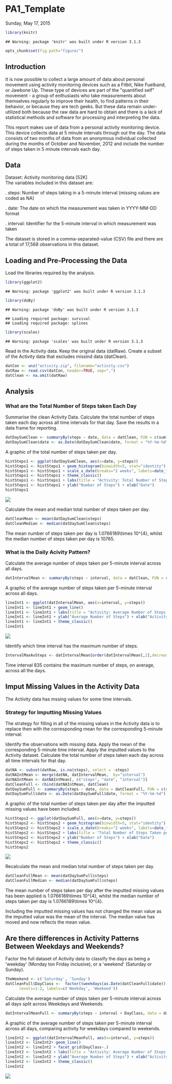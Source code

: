 # PA1_Template
Sunday, May 17, 2015  


```r
library(knitr)
```

```
## Warning: package 'knitr' was built under R version 3.1.3
```

```r
opts_chunk$set(fig.path="figure/")
```
## Introduction

It is now possible to collect a large amount of data about personal movement using activity monitoring devices such as a Fitbit, Nike Fuelband, or Jawbone Up. These type of devices are part of the "quantified self" movement - a group of enthusiasts who take measurements about themselves regularly to improve their health, to find patterns in their behavior, or because they are tech geeks. But these data remain under-utilized both because the raw data are hard to obtain and there is a lack of statistical methods and software for processing and interpreting the data.

This report makes use of data from a personal activity monitoring device. This device collects data at 5 minute intervals through out the day. The data consists of two months of data from an anonymous individual collected during the months of October and November, 2012 and include the number of steps taken in 5 minute intervals each day.

## Data

Dataset: Activity monitoring data [52K]  
The variables included in this dataset are:

. steps: Number of steps taking in a 5-minute interval (missing values are coded as NA)

. date: The date on which the measurement was taken in YYYY-MM-DD format

. interval: Identifier for the 5-minute interval in which measurement was taken

The dataset is stored in a comma-separated-value (CSV) file and there are a total of 17,568 observations in this dataset.


## Loading and Pre-Processing the Data

Load the libraries required by the analysis.


```r
library(ggplot2)
```

```
## Warning: package 'ggplot2' was built under R version 3.1.3
```

```r
library(doBy)
```

```
## Warning: package 'doBy' was built under R version 3.1.3
```

```
## Loading required package: survival
## Loading required package: splines
```

```r
library(scales)
```

```
## Warning: package 'scales' was built under R version 3.1.3
```

Read in the Activity data. 
Keep the original data (datRaw). Create a subset of the Activity data that excludes missind data (datClean).

```r
datCon <- unz("activity.zip", filename="activity.csv")
datRaw <- read.csv(datCon, header=TRUE, sep=",")
datClean <- na.omit(datRaw)
```

## Analysis

### What are the Total Number of Steps taken Each Day

Summarise the clean Activity Data. Calculate the total number of steps taken each day across all time intervals for that day. Save the results in a data frame for reporting.

```r
datDaySumClean <- summaryBy(steps ~ date, data = datClean, FUN = c(sum), keep.names=TRUE) 
datDaySumClean$date <- as.Date(datDaySumClean$date, format = "%Y-%m-%d")
```

A graphic of the total number of steps taken per day.

```r
histSteps1 <- ggplot(datDaySumClean, aes(x=date, y=steps))
histSteps1 <- histSteps1 + geom_histogram(binwidth=5, stat="identity")
histSteps1 <- histSteps1 + scale_x_date(breaks="2 weeks", labels=date_format("%Y-%m-%d") )
histSteps1 <- histSteps1 + theme_classic()
histSteps1 <- histSteps1 + labs(title = "Activity: Total Number of Steps Taken per Day")
histSteps1 <- histSteps1 + ylab("Number of Steps") + xlab("Date")
histSteps1
```

![](figure/unnamed-chunk-5-1.png) 

Calculate the mean and median total number of steps taken per day.

```r
datCleanMean <- mean(datDaySumClean$steps)
datCleanMedian <- median(datDaySumClean$steps)
```
The mean number of steps taken per day is 1.0766189\times 10^{4}, whilst the median number of steps taken per day is 10765.

### What is the Daily Acivity Pattern?

Calculate the average number of steps taken per 5-minute interval across all days.

```r
datIntervalMean <- summaryBy(steps ~ interval, data = datClean, FUN = c(mean), na.rm=TRUE, keep.names=TRUE)
```
A graphic of the average number of steps taken per 5-minute interval across all days.

```r
lineInt1 <- ggplot(datIntervalMean, aes(x=interval, y=steps))
lineInt1 <- lineInt1 + geom_line()
lineInt1 <- lineInt1 + labs(title = "Activity: Average Number of Steps Taken per Activity Interval")
lineInt1 <- lineInt1 + ylab("Average Number of Steps") + xlab("Activity 5-minute Interval")
lineInt1 <- lineInt1 + theme_classic()
lineInt1
```

![](figure/unnamed-chunk-8-1.png) 


Identify which time interval has the maximum number of steps.

```r
IntervalMaxAvSteps <- datIntervalMean[order(datIntervalMean[,2],decreasing=TRUE)[1],1]
```
Time interval 835 contains the maximum number of steps, on average, across all the days.

## Imput Missing Values in the Activity Data

The Activity data has mssing values for some time intervals. 

### Strategy for Imputting Missing Values
The strategy for filling in all of the missing values in the Activity data is to replace then with the corresponding mean for the corresponding 5-minute interval.

Identify the observations with missing data. Apply the mean of the corresponding 5-minute time interval. Apply the imputted values to the Activity dataset. Calculate the total number of steps taken each day across all time intervals for that day.

```r
datNA <- subset(datRaw, is.na(steps), select = -steps)
datNAIntMean <- merge(datNA, datIntervalMean,  by="interval")
datNAIntMean <- datNAIntMean[, c("steps", "date", "interval")]
datCleanFull <- rbind(datNAIntMean, datClean)
datDaySumFull <- summaryBy(steps ~ date, data = datCleanFull, FUN = c(sum), keep.names=TRUE) 
datDaySumFull$date <- as.Date(datDaySumFull$date, format = "%Y-%m-%d")
```
A graphic of the total number of steps taken per day after the imputted missing values have been included.

```r
histSteps2 <- ggplot(datDaySumFull, aes(x=date, y=steps))
histSteps2 <- histSteps2 + geom_histogram(binwidth=5, stat="identity")
histSteps2 <- histSteps2 + scale_x_date(breaks="2 weeks", labels=date_format("%Y-%m-%d") )
histSteps2 <- histSteps2 + labs(title = "Total Number of Steps Taken per Day - with imputted missing values")
histSteps2 <- histSteps2 + ylab("Number of Steps") + xlab("Date")
histSteps2 <- histSteps2 + theme_classic()
histSteps2
```

![](figure/unnamed-chunk-11-1.png) 

Recalculate the mean and median total number of steps taken per day.

```r
datCleanFullMean <- mean(datDaySumFull$steps)
datCleanFullMedian <- median(datDaySumFull$steps)
```
The mean number of steps taken per day after the imputted missing values has been applied is 1.0766189\times 10^{4}, whilst the median number of steps taken per day is 1.0766189\times 10^{4}.

Including the imputted missing values has not changed the mean value as the imputted value was the mean of the interval. The median value has moved and now reflects the mean value.
## Are there differences in Activity Patterns Between Weekdays and Weekends?

Factor the full dataset of Activity data to classify the days as being a 'weekday' (Monday ton Friday inclusive), or a 'weekend' (Saturday or Sunday).

```r
TheWeekend <- c('Saturday', 'Sunday')
datCleanFull$DayClass <-  factor((weekdays(as.Date(datCleanFull$date)) %in% TheWeekend)+1L,
      levels=1:2, labels=c('Weekday', 'Weekend'))
```

Calculate the average number of steps taken per 5-minute interval across all days split across Weekdays and Weekends.

```r
datIntervalMeanFull <- summaryBy(steps ~ interval + DayClass, data = datCleanFull, FUN = c(mean), na.rm=TRUE, keep.names=TRUE)
```

A graphic of the average number of steps taken per 5-minute interval across all days, comparing activity for weekdays compared to weekends.

```r
lineInt2 <- ggplot(datIntervalMeanFull, aes(x=interval, y=steps))
lineInt2 <- lineInt2+ geom_line()
lineInt2 <- lineInt2 + facet_grid(DayClass~.)
lineInt2 <- lineInt2 + labs(title = "Activity: Average Number of Steps Taken per Activity Interval - Weekday/Weekend Comparision")
lineInt2 <- lineInt2 + ylab("Average Number of Steps") + xlab("Activity 5-minute Interval")
lineInt2 <- lineInt2 + theme_classic()
lineInt2
```

![](figure/unnamed-chunk-15-1.png) 


